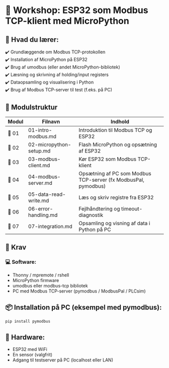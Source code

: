 # 🚀 Workshop: ESP32 som Modbus TCP-klient med MicroPython

## 🎯 Hvad du lærer:

✔️ Grundlæggende om Modbus TCP-protokollen  
✔️ Installation af MicroPython på ESP32   
✔️ Brug af umodbus (eller andet MicroPython-bibliotek)   
✔️ Læsning og skrivning af holding/input registers    
✔️ Dataopsamling og visualisering i Python    
✔️ Brug af Modbus TCP-server til test (f.eks. på PC)    

## 🧱 Modulstruktur
|Modul|	Filnavn|	Indhold|
|-----|--------|---------|
|📄 01|	01-intro-modbus.md|	Introduktion til Modbus TCP og ESP32|
|📄 02|	02-micropython-setup.md|	Flash MicroPython og opsætning af ESP32|
|📄 03|	03-modbus-client.md|	Kør ESP32 som Modbus TCP-klient|
|📄 04|	04-modbus-server.md|	Opsætning af PC som Modbus TCP-server (fx ModbusPal, pymodbus)|
|📄 05|	05-data-read-write.md|	Læs og skriv registre fra ESP32|
|📄 06|	06-error-handling.md|	Fejlhåndtering og timeout-diagnostik|
|📄 07|	07-integration.md|	Opsamling og visning af data i Python på PC|

## 🔧 Krav
### 💻 Software:
- Thonny / mpremote / rshell
- MicroPython firmware
- umodbus eller modbus-tcp bibliotek
- PC med Modbus TCP-server (pymodbus / ModbusPal / PLCsim)

## 📦 Installation på PC (eksempel med pymodbus):
```python
pip install pymodbus
```
## 📱 Hardware:
- ESP32 med WiFi
- En sensor (valgfrit)
- Adgang til testserver på PC (localhost eller LAN)

